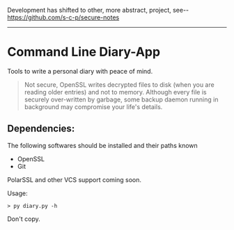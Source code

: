Development has shifted to other, more abstract, project, see-- https://github.com/s-c-p/secure-notes


______________________________



# Command Line Diary-App

Tools to write a personal diary with peace of mind.

> Not secure, OpenSSL writes decrypted files to disk (when you are reading older entries) and not to memory. Although every file is securely over-written by garbage, some backup daemon running in background may compromise your life's details.

## Dependencies:

The following softwares should be installed and their paths known
- OpenSSL
- Git

PolarSSL and other VCS support coming soon.

Usage:

	> py diary.py -h

Don't copy.


